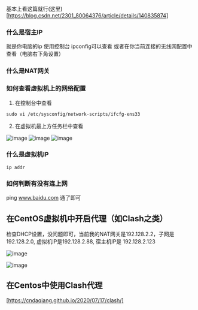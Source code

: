 
基本上看这篇就行(这里)[https://blog.csdn.net/2301_80064376/article/details/140835874]


### 什么是宿主IP
就是你电脑的ip
使用控制台 ipconfig可以查看
或者在你当前连接的无线网配置中查看（电脑右下角设置）


### 什么是NAT网关


### 如何查看虚拟机上的网络配置
1. 在控制台中查看
```shell
sudo vi /etc/sysconfig/network-scripts/ifcfg-ens33
```
2. 在虚拟机最上方任务栏中查看
  
![image](https://github.com/user-attachments/assets/c2726ac5-9766-4de8-af55-fd84cb63ad8b)
![image](https://github.com/user-attachments/assets/b409ccdf-570b-4070-ae47-853ee1654239)
![image](https://github.com/user-attachments/assets/f01c49c4-ea6c-4063-bca6-0f935b6cd445)


### 什么是虚拟机IP
```shell
ip addr
```




### 如何判断有没有连上网
ping www.baidu.com
通了即可





## 在CentOS虚拟机中开启代理（如Clash之类）
检查DHCP设置，没问题即可，当前我的NAT网关是192.128.2.2，子网是192.128.2.0, 虚拟机IP是192.128.2.88, 宿主机IP是 192.128.2.123

![image](https://github.com/user-attachments/assets/a0776774-14f8-4b27-b34b-b4fbd169f7cc)

![image](https://github.com/user-attachments/assets/abfd6167-656d-4724-ae2a-110f270b5bcc)












## 在Centos中使用Clash代理
[https://cndaqiang.github.io/2020/07/17/clash/]
